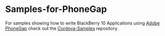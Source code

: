 Samples-for-PhoneGap
====================

For samples showing how to write BlackBerry 10 Applications using [Adobe PhoneGap](http://phonegap.com) check out the
[Cordova-Samples](http://github.com/blackberry/Cordova-Samples) repository.
